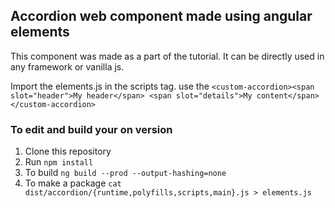 ## Accordion web component made using angular elements

This component was made as a part of the tutorial. It can be directly used in any framework or vanilla js.

Import the elements.js in the scripts tag.
use the 
    `<custom-accordion><span slot="header">My header</span>
            <span slot="details">My content</span></custom-accordion>`

### To edit and build your on version
1. Clone this repository
2. Run `npm install`
3. To build `ng build --prod --output-hashing=none`
1. To make a package `cat dist/accordion/{runtime,polyfills,scripts,main}.js > elements.js`